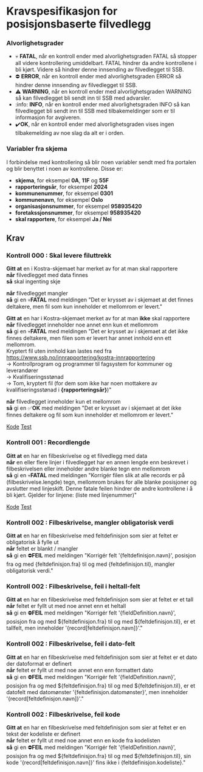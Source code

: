 # Kravspesifikasjon for posisjonsbaserte filvedlegg

### <a name="alvorligehetsgrader">Alvorlighetsgrader</a>
* :skull: **FATAL**, når en kontroll ender med alvorlighetsgraden FATAL så stopper all videre kontrollering umiddelbart. FATAL hindrer da andre kontrollene i bli kjørt. Videre så hindrer denne innsending av filvedlegget til SSB.
* :no_entry: **ERROR**, når en kontroll ender med alvorlighetsgraden ERROR så hindrer denne innsending av filvedlegget til SSB.
* :warning: **WARNING**, når en kontroll ender med alvorlighetsgraden WARNING så kan filvedlegget bli sendt inn til SSB med advarsler.
* :info: **INFO**, når en kontroll ender med alvorlighetsgraden INFO så kan filvedlegget bli sendt inn til SSB med tilbakemeldinger som er til informasjon for avgiveren.
* :heavy_check_mark:**OK**, når en kontroll ender med alvorlighetsgraden vises ingen tilbakemelding av noe slag da alt er i orden.

### <a name="variabler">Variabler fra skjema</a>
I forbindelse med kontrollering så blir noen variabler sendt med fra portalen og blir benyttet i noen av kontrollene. Disse er:
* <a name="skjema">**skjema**</a>, for eksempel **0A**, **11F** og **55F**
* <a name="rapporteringsar">**rapporteringsår**</a>, for eksempel **2024**
* <a name="kommunenummer">**kommunenummer**</a>, for eksempel **0301**
* <a name="kommunenavn">**kommunenavn**</a>, for eksempel **Oslo**
* <a name="organisasjonsnummer">**organisasjonsnummer**</a>, for eksempel **958935420**
* <a name="foretaksnummer">**foretakssjonsnummer**</a>, for eksempel **958935420**
* <a name="skal_rapportere">**skal rapportere**</a>, for eksempel **Ja / Nei**

## Krav

### Kontroll 000 : Skal levere filuttrekk

**Gitt at** en i Kostra-skjemaet har merket av for at man skal rapportere<br/>
**når** filvedlegget med data finnes<br/>
**så** skal ingenting skje

**når** filvedlegget mangler<br/>
**så** gi en :skull:**FATAL** med meldingen "Det er krysset av i skjemaet at det finnes deltakere, men fil som kun inneholder et mellomrom er levert."

**Gitt at** en har i Kostra-skjemaet merket av for at man **ikke** skal rapportere<br/>
**når** filvedlegget inneholder noe annet enn kun et mellomrom<br/>
**så** gi en :skull:**FATAL** med meldingen "Det er krysset av i skjemaet at det ikke finnes deltakere, men filen som er levert har annet innhold enn ett mellomrom.<br/>
Kryptert fil uten innhold kan lastes ned fra https://www.ssb.no/innrapportering/kostra-innrapportering<br/>
-> Kontrollprogram og programmer til fagsystem for kommuner og leverandører<br/>
-> Kvalifiseringsstønad<br/>
-> Tom, kryptert fil (for dem som ikke har noen mottakere av kvalifiseringsstønad i **{rapporteringsår}**)"

**når** filvedlegget inneholder kun et mellomrom<br/>
**så** gi en :white_check_mark:**OK** med meldingen "Det er krysset av i skjemaet at det ikke finnes deltakere og fil som kun inneholder et mellomrom er levert."

[Kode](/kontroller/src/main/kotlin/no/ssb/kostra/validation/rule/Rule000HasAttachment.kt)
[Test](/kontroller/src/test/kotlin/no/ssb/kostra/validation/rule/Rule000HasAttachmentTest.kt)

### Kontroll 001 : Recordlengde

**Gitt at** en har en filbeskrivelse og et filvedlegg med data<br/>
**når** en eller flere linjer i filvedlegget har en annen lengde enn beskrevet i filbeskrivelsen eller inneholder andre blanke tegn enn mellomrom<br/>
**så** gi en :skull:**FATAL** med meldingen "Korrigér filen slik at alle records er på (filbeskrivelse.lengde) tegn, mellomrom brukes for alle blanke posisjoner og avslutter med linjeskift. Denne fatale feilen hindrer de andre kontrollene i å bli kjørt. Gjelder for linjene: (liste med linjenummer)"

[Kode](/kontroller/src/main/kotlin/no/ssb/kostra/validation/rule/Rule001RecordLength.kt)
[Test](/kontroller/src/test/kotlin/no/ssb/kostra/validation/rule/Rule001RecordLengthTest.kt)


### Kontroll 002 : Filbeskrivelse, mangler obligatorisk verdi

**Gitt at** en har en filbeskrivelse med feltdefinisjon som sier at feltet er obligatorisk å fylle ut<br/>
**når** feltet er blankt / mangler<br/>
**så** gi en :no_entry:**FEIL** med meldingen "Korrigér felt '{feltdefinisjon.navn}', posisjon fra og med {feltdefinisjon.fra} til og med {feltdefinisjon.til}, mangler obligatorisk verdi."

### Kontroll 002 : Filbeskrivelse, feil i heltall-felt

**Gitt at** en har en filbeskrivelse med feltdefinisjon som sier at feltet er et tall<br/>
**når** feltet er fyllt ut med noe annet enn et heltall<br/>
**så** gi en :no_entry:**FEIL** med meldingen "Korrigér felt '{fieldDefinition.navn}', posisjon fra og med ${feltdefinisjon.fra} til og med ${feltdefinisjon.til}, er et tallfelt, men inneholder '{record[feltdefinisjon.navn]}'."

### Kontroll 002 : Filbeskrivelse, feil i dato-felt

**Gitt at** en har en filbeskrivelse med feltdefinisjon som sier at feltet er et dato der datoformat er definert<br/>
**når** feltet er fyllt ut med noe annet enn enn formattert dato<br/>
**så** gi en :no_entry:**FEIL** med meldingen "Korrigér felt '{fieldDefinition.navn}', posisjon fra og med ${feltdefinisjon.fra} til og med ${feltdefinisjon.til}, er et datofelt med datomønster '{feltdefinisjon.datomønster}', men inneholder '{record[feltdefinisjon.navn]}'."


### Kontroll 002 : Filbeskrivelse, feil kode

**Gitt at** en har en filbeskrivelse med feltdefinisjon som sier at feltet er en tekst der kodeliste er definert<br/>
**når** feltet er fyllt ut med noe annet enn en kode fra kodelisten<br/>
**så** gi en :no_entry:**FEIL** med meldingen "Korrigér felt '{fieldDefinition.navn}', posisjon fra og med ${feltdefinisjon.fra} til og med ${feltdefinisjon.til}, sin kode '{record[feltdefinisjon.navn]}' fins ikke i {feltdefinisjon.kodeliste}."

